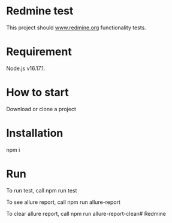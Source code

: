 # Redmine test

This project should www.redmine.org functionality tests.

# Requirement

Node.js v16.17.1.


# How to start

Download or clone a project

# Installation

npm i

# Run

To run test, call npm run test

To see allure report, call npm run allure-report

To clear allure report, call npm run allure-report-clean# Redmine

